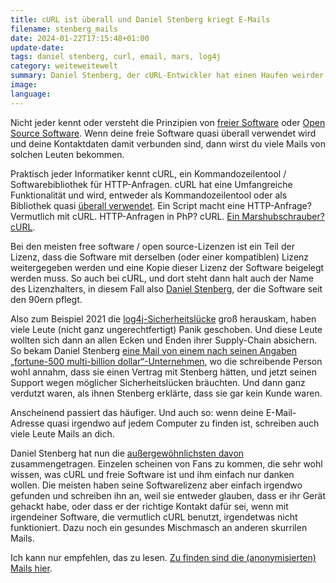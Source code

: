 ```yaml
---
title: cURL ist überall und Daniel Stenberg kriegt E-Mails
filename: stenberg_mails
date: 2024-01-22T17:15:48+01:00
update-date:
tags: daniel stenberg, curl, email, mars, log4j
category: weiteweitewelt
summary: Daniel Stenberg, der cURL-Entwickler hat einen Haufen weirder Mails veröffentlicht, die er über die Jahre bekommen hat.
image:
language:
---
```


Nicht jeder kennt oder versteht die Prinzipien von [freier Software](https://de.wikipedia.org/wiki/Freie_Software) oder [Open Source Software](https://de.wikipedia.org/wiki/Open_Source). Wenn deine freie Software quasi überall verwendet wird und deine Kontaktdaten damit verbunden sind, dann wirst du viele Mails von solchen Leuten bekommen.

Praktisch jeder Informatiker kennt cURL, ein Kommandozeilentool / Softwarebibliothek für HTTP-Anfragen. cURL hat eine Umfangreiche Funktionalität und wird, entweder als Kommandozeilentool oder als Bibliothek quasi [überall verwendet](https://daniel.haxx.se/blog/2021/12/03/why-curl-is-used-everywhere-even-on-mars/). Ein Script macht eine HTTP-Anfrage? Vermutlich mit cURL. HTTP-Anfragen in PhP? cURL. [Ein Marshubschrauber? cURL](https://daniel.haxx.se/blog/2021/04/19/mars-2020-helicopter-contributor/).

Bei den meisten free software / open source-Lizenzen ist ein Teil der Lizenz, dass die Software mit derselben (oder einer kompatiblen) Lizenz weitergegeben werden und eine Kopie dieser Lizenz der Software beigelegt werden muss. So auch bei cURL, und dort steht dann halt auch der Name des Lizenzhalters, in diesem Fall also [Daniel Stenberg](https://daniel.haxx.se/), der die Software seit den 90ern pflegt.

Also zum Beispiel 2021 die [log4j-Sicherheitslücke](/blogposts/log4j) groß herauskam, haben viele Leute (nicht ganz ungerechtfertigt) Panik geschoben. Und diese Leute wollten sich dann an allen Ecken und Enden ihrer Supply-Chain absichern. So bekam Daniel Stenberg [eine Mail von einem nach seinen Angaben „fortune-500 multi-billion dollar“-Unternehmen](https://daniel.haxx.se/blog/2022/01/24/logj4-security-inquiry-response-required/), wo die schreibende Person wohl annahm, dass sie einen Vertrag mit Stenberg hätten, und jetzt seinen Support wegen möglicher Sicherheitslücken bräuchten. Und dann ganz verdutzt waren, als ihnen Stenberg erklärte, dass sie gar kein Kunde waren.

Anscheinend passiert das häufiger. Und auch so: wenn deine E-Mail-Adresse quasi irgendwo auf jedem Computer zu finden ist, schreiben auch viele Leute Mails an dich.

Daniel Stenberg hat nun die [außergewöhnlichsten davon](https://daniel.haxx.se/blog/2024/01/12/emails-i-received-the-collection/) zusammengetragen. Einzelen scheinen von Fans zu kommen, die sehr wohl wissen, was cURL und freie Software ist und ihm einfach nur danken wollen. Die meisten haben seine Softwarelizenz aber einfach irgendwo gefunden und schreiben ihn an, weil sie entweder glauben, dass er ihr Gerät gehackt habe, oder dass er der richtige Kontakt dafür sei, wenn mit irgendeiner Software, die vermutlich cURL benutzt, irgendetwas nicht funktioniert. Dazu noch ein gesundes Mischmasch an anderen skurrilen Mails.

Ich kann nur empfehlen, das zu lesen. [Zu finden sind die (anonymisierten) Mails hier](https://bagder.github.io/emails/).
